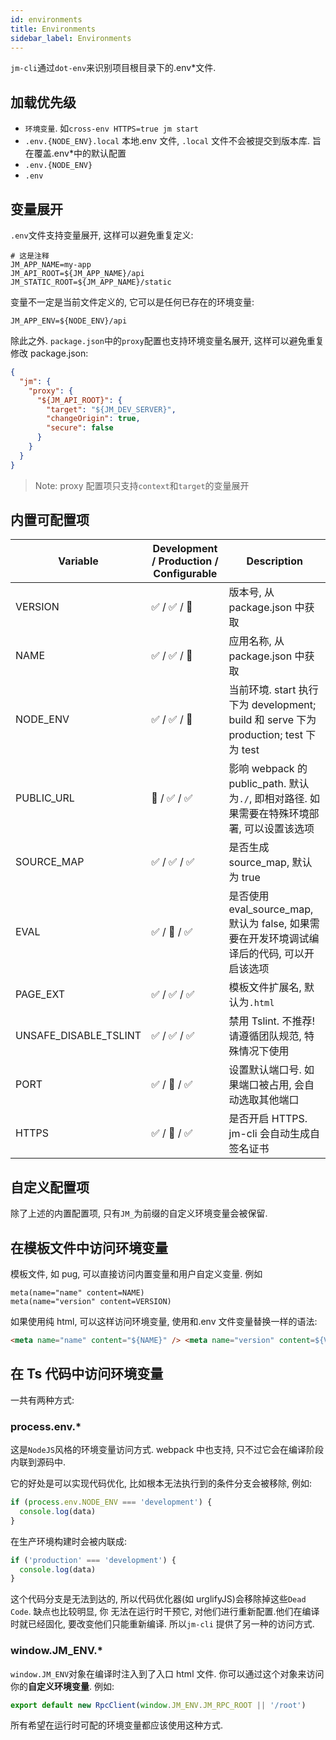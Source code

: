 ```yaml
---
id: environments
title: Environments
sidebar_label: Environments
---
```


`jm-cli`通过`dot-env`来识别项目根目录下的.env\*文件.

## 加载优先级

- `环境变量`. 如`cross-env HTTPS=true jm start`
- `.env.{NODE_ENV}.local` 本地.env 文件, `.local` 文件不会被提交到版本库. 旨在覆盖.env\*中的默认配置
- `.env.{NODE_ENV}`
- `.env`

## 变量展开

`.env`文件支持变量展开, 这样可以避免重复定义:

```shell
# 这是注释
JM_APP_NAME=my-app
JM_API_ROOT=${JM_APP_NAME}/api
JM_STATIC_ROOT=${JM_APP_NAME}/static
```

变量不一定是当前文件定义的, 它可以是任何已存在的环境变量:

```shell
JM_APP_ENV=${NODE_ENV}/api
```

除此之外. `package.json`中的`proxy`配置也支持环境变量名展开, 这样可以避免重复修改 package.json:

```json
{
  "jm": {
    "proxy": {
      "${JM_API_ROOT}": {
        "target": "${JM_DEV_SERVER}",
        "changeOrigin": true,
        "secure": false
      }
    }
  }
}
```

> Note: proxy 配置项只支持`context`和`target`的变量展开

## 内置可配置项

| Variable              | Development / Production / Configurable | Description                                                                                 |
| --------------------- | --------------------------------------- | ------------------------------------------------------------------------------------------- |
| VERSION               | ✅ / ✅ / 🚫                            | 版本号, 从 package.json 中获取                                                              |
| NAME                  | ✅ / ✅ / 🚫                            | 应用名称, 从 package.json 中获取                                                            |
| NODE_ENV              | ✅ / ✅ / 🚫                            | 当前环境. start 执行下为 development; build 和 serve 下为 production; test 下为 test        |
| PUBLIC_URL            | 🚫 / ✅ / ✅                            | 影响 webpack 的 public_path. 默认为`./`, 即相对路径. 如果需要在特殊环境部署, 可以设置该选项 |
| SOURCE_MAP            | ✅ / ✅ / ✅                            | 是否生成 source_map, 默认为 true                                                            |
| EVAL                  | ✅ / 🚫 / ✅                            | 是否使用 eval_source_map, 默认为 false, 如果需要在开发环境调试编译后的代码, 可以开启该选项  |
| PAGE_EXT              | ✅ / ✅ / ✅                            | 模板文件扩展名, 默认为`.html`                                                               |
| UNSAFE_DISABLE_TSLINT | ✅ / ✅ / ✅                            | 禁用 Tslint. 不推荐! 请遵循团队规范, 特殊情况下使用                                         |
| PORT                  | ✅ / 🚫 / ✅                            | 设置默认端口号. 如果端口被占用, 会自动选取其他端口                                          |
| HTTPS                 | ✅ / 🚫 / ✅                            | 是否开启 HTTPS. jm-cli 会自动生成自签名证书                                                 |

## 自定义配置项

除了上述的内置配置项, 只有`JM_`为前缀的自定义环境变量会被保留.

## 在模板文件中访问环境变量

模板文件, 如 pug, 可以直接访问内置变量和用户自定义变量. 例如

```pug
meta(name="name" content=NAME)
meta(name="version" content=VERSION)
```

如果使用纯 html, 可以这样访问环境变量, 使用和.env 文件变量替换一样的语法:

```html
<meta name="name" content="${NAME}" /> <meta name="version" content=${VERSION}" />
```

## 在 Ts 代码中访问环境变量

一共有两种方式:

### process.env.\*

这是`NodeJS`风格的环境变量访问方式. webpack 中也支持, 只不过它会在编译阶段内联到源码中.

它的好处是可以实现代码优化, 比如根本无法执行到的条件分支会被移除, 例如:

```typescript
if (process.env.NODE_ENV === 'development') {
  console.log(data)
}
```

在生产环境构建时会被内联成:

```typescript
if ('production' === 'development') {
  console.log(data)
}
```

这个代码分支是无法到达的, 所以代码优化器(如 urglifyJS)会移除掉这些`Dead Code`. 缺点也比较明显, 你
无法在运行时干预它, 对他们进行重新配置.他们在编译时就已经固化, 要改变他们只能重新编译. 所以`jm-cli`
提供了另一种的访问方式.

### window.JM_ENV.\*

`window.JM_ENV`对象在编译时注入到了入口 html 文件. 你可以通过这个对象来访问你的**自定义环境变量**. 例如:

```typescript
export default new RpcClient(window.JM_ENV.JM_RPC_ROOT || '/root')
```

所有希望在运行时可配的环境变量都应该使用这种方式.
